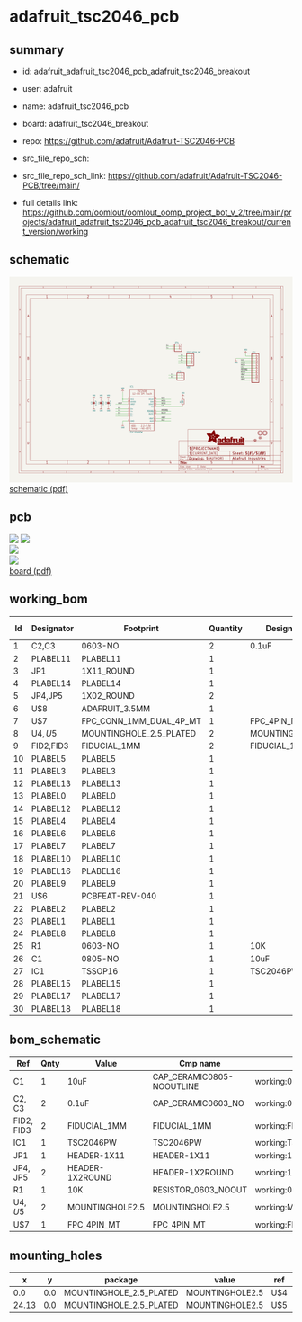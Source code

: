 # adafruit_tsc2046_pcb
 
## summary 
* id: adafruit_adafruit_tsc2046_pcb_adafruit_tsc2046_breakout
* user: adafruit
* name: adafruit_tsc2046_pcb
* board: adafruit_tsc2046_breakout
* repo: https://github.com/adafruit/Adafruit-TSC2046-PCB



* src_file_repo_sch: 
* src_file_repo_sch_link: https://github.com/adafruit/Adafruit-TSC2046-PCB/tree/main/
* full details link: https://github.com/oomlout/oomlout_oomp_project_bot_v_2/tree/main/projects/adafruit_adafruit_tsc2046_pcb_adafruit_tsc2046_breakout/current_version/working  

## schematic  
![](working_schematic_600.png)  
[schematic (pdf)](working_schematic.pdf) 






















## pcb  
![](working_3d_600.png) 
![](working_3d_front_600.png)  
![](working_3d_back_600.png)  
![](working_600.png)  
[board (pdf)](working.pdf)  

## working_bom
| Id | Designator | Footprint | Quantity | Designation | Supplier and ref |  | None | 
| --- | --- | --- | --- | --- | --- | --- | --- | 
| 1 | C2,C3 | 0603-NO | 2 | 0.1uF |  |  | [''] | 
| 2 | PLABEL11 | PLABEL11 | 1 |  |  |  | [''] | 
| 3 | JP1 | 1X11_ROUND | 1 |  |  |  | [''] | 
| 4 | PLABEL14 | PLABEL14 | 1 |  |  |  | [''] | 
| 5 | JP4,JP5 | 1X02_ROUND | 2 |  |  |  | [''] | 
| 6 | U$8 | ADAFRUIT_3.5MM | 1 |  |  |  | [''] | 
| 7 | U$7 | FPC_CONN_1MM_DUAL_4P_MT | 1 | FPC_4PIN_MT |  |  | [''] | 
| 8 | U$4,U$5 | MOUNTINGHOLE_2.5_PLATED | 2 | MOUNTINGHOLE2.5 |  |  | [''] | 
| 9 | FID2,FID3 | FIDUCIAL_1MM | 2 | FIDUCIAL_1MM |  |  | [''] | 
| 10 | PLABEL5 | PLABEL5 | 1 |  |  |  | [''] | 
| 11 | PLABEL3 | PLABEL3 | 1 |  |  |  | [''] | 
| 12 | PLABEL13 | PLABEL13 | 1 |  |  |  | [''] | 
| 13 | PLABEL0 | PLABEL0 | 1 |  |  |  | [''] | 
| 14 | PLABEL12 | PLABEL12 | 1 |  |  |  | [''] | 
| 15 | PLABEL4 | PLABEL4 | 1 |  |  |  | [''] | 
| 16 | PLABEL6 | PLABEL6 | 1 |  |  |  | [''] | 
| 17 | PLABEL7 | PLABEL7 | 1 |  |  |  | [''] | 
| 18 | PLABEL10 | PLABEL10 | 1 |  |  |  | [''] | 
| 19 | PLABEL16 | PLABEL16 | 1 |  |  |  | [''] | 
| 20 | PLABEL9 | PLABEL9 | 1 |  |  |  | [''] | 
| 21 | U$6 | PCBFEAT-REV-040 | 1 |  |  |  | [''] | 
| 22 | PLABEL2 | PLABEL2 | 1 |  |  |  | [''] | 
| 23 | PLABEL1 | PLABEL1 | 1 |  |  |  | [''] | 
| 24 | PLABEL8 | PLABEL8 | 1 |  |  |  | [''] | 
| 25 | R1 | 0603-NO | 1 | 10K |  |  | [''] | 
| 26 | C1 | 0805-NO | 1 | 10uF |  |  | [''] | 
| 27 | IC1 | TSSOP16 | 1 | TSC2046PW |  |  | [''] | 
| 28 | PLABEL15 | PLABEL15 | 1 |  |  |  | [''] | 
| 29 | PLABEL17 | PLABEL17 | 1 |  |  |  | [''] | 
| 30 | PLABEL18 | PLABEL18 | 1 |  |  |  | [''] | 


## bom_schematic
| Ref | Qnty | Value | Cmp name | Footprint | Description | Vendor | DNP | 
| --- | --- | --- | --- | --- | --- | --- | --- | 
| C1 | 1 | 10uF | CAP_CERAMIC0805-NOOUTLINE | working:0805-NO |  |  |  | 
| C2, C3 | 2 | 0.1uF | CAP_CERAMIC0603_NO | working:0603-NO |  |  |  | 
| FID2, FID3 | 2 | FIDUCIAL_1MM | FIDUCIAL_1MM | working:FIDUCIAL_1MM |  |  |  | 
| IC1 | 1 | TSC2046PW | TSC2046PW | working:TSSOP16 |  |  |  | 
| JP1 | 1 | HEADER-1X11 | HEADER-1X11 | working:1X11_ROUND |  |  |  | 
| JP4, JP5 | 2 | HEADER-1X2ROUND | HEADER-1X2ROUND | working:1X02_ROUND |  |  |  | 
| R1 | 1 | 10K | RESISTOR_0603_NOOUT | working:0603-NO |  |  |  | 
| U$4, U$5 | 2 | MOUNTINGHOLE2.5 | MOUNTINGHOLE2.5 | working:MOUNTINGHOLE_2.5_PLATED |  |  |  | 
| U$7 | 1 | FPC_4PIN_MT | FPC_4PIN_MT | working:FPC_CONN_1MM_DUAL_4P_MT |  |  |  | 


## mounting_holes
| x | y | package | value | ref | size | 
| --- | --- | --- | --- | --- | --- | 
| 0.0 | 0.0 | MOUNTINGHOLE_2.5_PLATED | MOUNTINGHOLE2.5 | U$4 | m3 | 
| 24.13 | 0.0 | MOUNTINGHOLE_2.5_PLATED | MOUNTINGHOLE2.5 | U$5 | m3 | 



